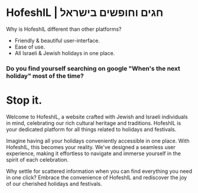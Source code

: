 # HofeshIL | חגים וחופשים בישראל

Why is HofeshIL different than other platforms?

- Friendly & beautiful user-interface.
- Ease of use.
- All Israeli & Jewish holidays in one place.
<!-- * No need to scroll endlessly to find what you need anymore, a searching functionality is in development! -->

### Do you find yourself searching on google "When's the next holiday" most of the time?

# Stop it.

Welcome to HofeshIL, a website crafted with Jewish and Israeli individuals in mind, celebrating our rich cultural heritage and traditions. HofeshIL is your dedicated platform for all things related to holidays and festivals.

Imagine having all your holidays conveniently accessible in one place. With HofeshIL, this becomes your reality. We've designed a seamless user experience, making it effortless to navigate and immerse yourself in the spirit of each celebration.

Why settle for scattered information when you can find everything you need in one click? Embrace the convenience of HofeshIL and rediscover the joy of our cherished holidays and festivals.
